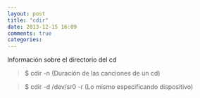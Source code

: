 ```yaml
---
layout: post
title: "cdir"
date: 2013-12-15 16:09
comments: true
categories: 
---
```

Información sobre el directorio del cd

>$ cdir -n (Duración de las canciones de un cd)

>$ cdir -d /dev/sr0 -r (Lo mismo especificando dispositivo)

